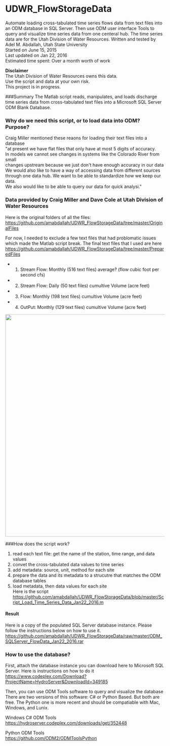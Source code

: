 # UDWR_FlowStorageData
Automate loading cross-tabulated time series flows data from text files into an ODM database in SQL Server. Then use ODM user interface Tools to query and visualize time series data from one centeral hub. The time series data are for the Utah Division of Water Resources. 
Written and tested by Adel M. Abdallah, Utah State University  
Started on June 15, 2015   
Last updated on Jan 22, 2016   
Estimated time spent: Over a month worth of work  

**Disclaimer**   
The Utah Division of Water Resources owns this data.  
Use the script and data at your own risk.   
This project is in progress.   

###Summary
The Matlab script reads, manipulates, and loads discharge time series data from 
cross-tabulated text files into a Microsoft SQL Server ODM Blank Database. 

### Why do we need this script, or to load data into ODM? Purpose?
Craig Miller mentioned these reaons for loading their text files into a database   
"at present we have flat files that only have at most 5 digits of accuracy.   
In models we cannot see changes in systems like the Colorado River from small   
changes upstream because we just don't have enough accuracy in our data    
We would also like to have a way of accessing data from different sources    
through one data hub.  We want to be able to standardize how we keep our data.  
We also would like to be able to query our data for quick analysi."    

### Data provided by Craig Miller and Dave Cole at Utah Division of Water Resources      
Here is the original folders of all the files:
https://github.com/amabdallah/UDWR_FlowStorageData/tree/master/OriginalFiles    

For now, I needed to exclude a few text files that had problomatic issues which made the Matlab script break. The final text files that I used are here 
https://github.com/amabdallah/UDWR_FlowStorageData/tree/master/PreparedFiles    
* 1. Stream Flow: Monthly (516 text files)   average? (flow cubic foot per second cfs)
* 2. Stream Flow: Daily (50 text files)  cumultive Volume (acre feet)   
* 3. Flow: Monthly (198 text files)  cumultive Volume (acre feet)  
* 4. OutPut: Monthly (129 text files)  cumultive Volume (acre feet)  

<img src="https://github.com/amabdallah/UDWR_FlowStorageData/blob/master/DataLoadingConceptual.JPG" width= "700">     

###How does the script work?
 1. read each text file: get the name of the station, time range, and data values    
 2. convet the cross-tabulated data values to time series   
 3. add metadata: source, unit, method for each site   
 4. prepare the data and its metadata to a strucutre that matches the ODM database tables    
 5. load metadata, then data values for each site   
Here is the script    
https://github.com/amabdallah/UDWR_FlowStorageData/blob/master/Script_Load_Time_Series_Data_Jan22_2016.m

#### Result    
Here is a copy of the populated SQL Server database instance. Please follow the instructions below on how to use it.      
https://github.com/amabdallah/UDWR_FlowStorageData/raw/master/ODM_SQLServer_FlowData_Jan22_2016.rar

### How to use the database?  
First, attach the database instance you can download here to Microsoft SQL Server. Here is instructions on how to do it 
https://www.codeplex.com/Download?ProjectName=HydroServer&DownloadId=349185

Then, you can use ODM Tools software to query and visualize the database   
There are two versions of this software: C# or Python Based. But both are free. The Python one is more recent and should be compatiable with Mac, Windows, and Lunix. 

Windows C# ODM Tools    
https://hydroserver.codeplex.com/downloads/get/352448

Python ODM Tools    
https://github.com/ODM2/ODMToolsPython


